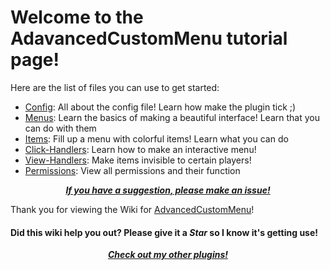 # Welcome to the AdavancedCustomMenu tutorial page! #
Here are the list of files you can use to get started: 
  - [Config](files/config.yml): All about the config file! Learn how make the plugin tick ;)
  - [Menus](menus.md): Learn the basics of making a beautiful interface! Learn that you can do with them
  - [Items](items.md): Fill up a menu with colorful items! Learn what you can do
  - [Click-Handlers](click-handlers.md): Learn how to make an interactive menu!
  - [View-Handlers](view-handlers.md): Make items invisible to certain players!
  - [Permissions](permissions.yml): View all permissions and their function

<p align="center">
  <b><i><a href="https://github.com/SuperRonanCraft/AdvancedCustomMenu/issues">If you have a suggestion, please make an issue!</a></i></b>
</p>

Thank you for viewing the Wiki for [AdvancedCustomMenu](https://www.spigotmc.org/resources/47945/)!

#### Did this wiki help you out? Please give it a ***Star*** so I know it's getting use! ####

<p align="center">
  <b><i><a href="https://www.spigotmc.org/resources/authors/superronancraft.13025/">Check out my other plugins!</a></i></b>
</p>
